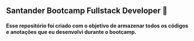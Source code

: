 ## Santander Bootcamp Fullstack Developer :wave:

#### Esse repositório foi criado com o objetivo de armazenar todos os códigos e anotações que eu desenvolvi durante o bootcamp.



